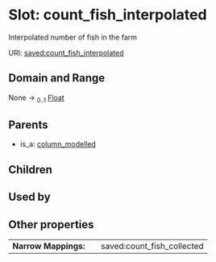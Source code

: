
# Slot: count_fish_interpolated


Interpolated number of fish in the farm

URI: [saved:count_fish_interpolated](http://marine.gov.scot/metadata/saved/schema/count_fish_interpolated)


## Domain and Range

None &#8594;  <sub>0..1</sub> [Float](types/Float.md)

## Parents

 *  is_a: [column_modelled](column_modelled.md)

## Children


## Used by


## Other properties

|  |  |  |
| --- | --- | --- |
| **Narrow Mappings:** | | saved:count_fish_collected |

